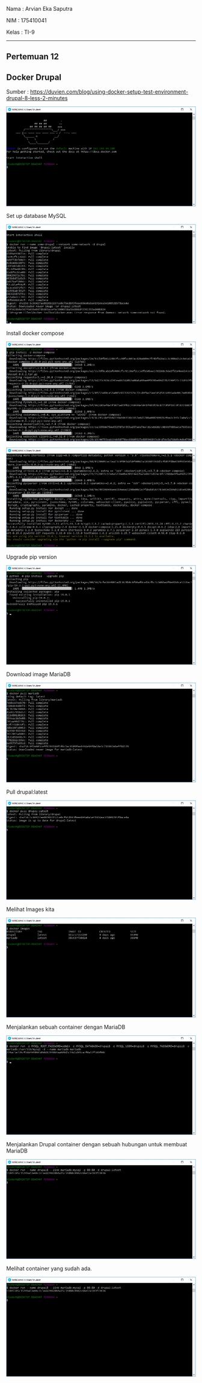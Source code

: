 Nama	: Arvian Eka Saputra

NIM		: 175410041

Kelas	: TI-9

________________________________________

## Pertemuan 12

## Docker Drupal

Sumber : https://duvien.com/blog/using-docker-setup-test-environment-drupal-8-less-2-minutes

![satu](1.jpg)


Set up database MySQL

![dua](2.jpg) 


Install docker compose
 
![tiga](3.jpg)

![empat](4.jpg)
 

Upgrade pip version

![lima](5.jpg)


Download image MariaDB
 
![enam](6.jpg)


Pull drupal:latest
 
![tujuh](7.jpg)


Melihat Images kita
 
![delapan](8.jpg)


Menjalankan sebuah container dengan MariaDB

![sembilan](9.jpg)


Menjalankan Drupal container dengan sebuah hubungan untuk membuat MariaDB

![sepuluh](10.jpg)


Melihat container yang sudah ada.

![sepuluh](10.jpg)
